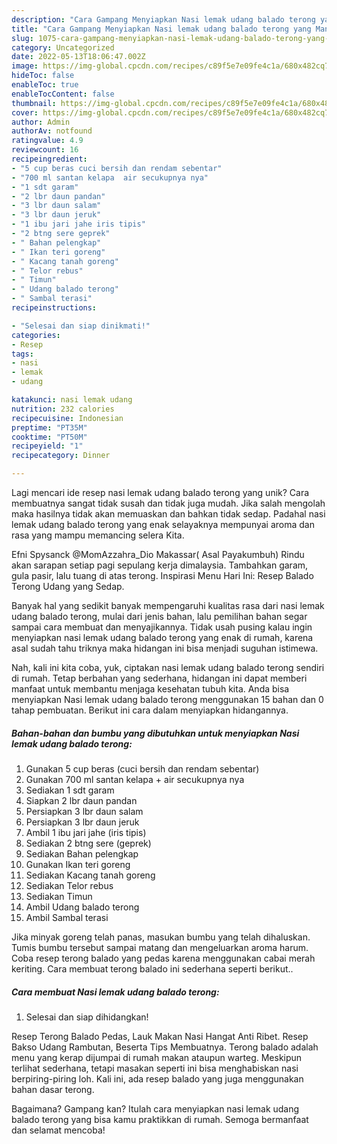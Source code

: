 ```yaml
---
description: "Cara Gampang Menyiapkan Nasi lemak udang balado terong yang Mantap"
title: "Cara Gampang Menyiapkan Nasi lemak udang balado terong yang Mantap"
slug: 1075-cara-gampang-menyiapkan-nasi-lemak-udang-balado-terong-yang-mantap
category: Uncategorized
date: 2022-05-13T18:06:47.002Z
image: https://img-global.cpcdn.com/recipes/c89f5e7e09fe4c1a/680x482cq70/nasi-lemak-udang-balado-terong-foto-resep-utama.jpg
hideToc: false
enableToc: true
enableTocContent: false
thumbnail: https://img-global.cpcdn.com/recipes/c89f5e7e09fe4c1a/680x482cq70/nasi-lemak-udang-balado-terong-foto-resep-utama.jpg
cover: https://img-global.cpcdn.com/recipes/c89f5e7e09fe4c1a/680x482cq70/nasi-lemak-udang-balado-terong-foto-resep-utama.jpg
author: Admin
authorAv: notfound
ratingvalue: 4.9
reviewcount: 16
recipeingredient:
- "5 cup beras cuci bersih dan rendam sebentar"
- "700 ml santan kelapa  air secukupnya nya"
- "1 sdt garam"
- "2 lbr daun pandan"
- "3 lbr daun salam"
- "3 lbr daun jeruk"
- "1 ibu jari jahe iris tipis"
- "2 btng sere geprek"
- " Bahan pelengkap"
- " Ikan teri goreng"
- " Kacang tanah goreng"
- " Telor rebus"
- " Timun"
- " Udang balado terong"
- " Sambal terasi"
recipeinstructions:

- "Selesai dan siap dinikmati!"
categories:
- Resep
tags:
- nasi
- lemak
- udang

katakunci: nasi lemak udang 
nutrition: 232 calories
recipecuisine: Indonesian
preptime: "PT35M"
cooktime: "PT50M"
recipeyield: "1"
recipecategory: Dinner

---
```





Lagi mencari ide resep nasi lemak udang balado terong yang unik? Cara membuatnya sangat tidak susah dan tidak juga mudah. Jika salah mengolah maka hasilnya tidak akan memuaskan dan bahkan tidak sedap. Padahal nasi lemak udang balado terong yang enak selayaknya mempunyai aroma dan rasa yang mampu memancing selera Kita.





Efni Spysanck @MomAzzahra_Dio Makassar( Asal Payakumbuh) Rindu akan sarapan setiap pagi sepulang kerja dimalaysia. Tambahkan garam, gula pasir, lalu tuang di atas terong. Inspirasi Menu Hari Ini: Resep Balado Terong Udang yang Sedap.

Banyak hal yang sedikit banyak mempengaruhi kualitas rasa dari nasi lemak udang balado terong, mulai dari jenis bahan, lalu pemilihan bahan segar sampai cara membuat dan menyajikannya. Tidak usah pusing kalau ingin menyiapkan nasi lemak udang balado terong yang enak di rumah, karena asal sudah tahu triknya maka hidangan ini bisa menjadi suguhan istimewa.






Nah, kali ini kita coba, yuk, ciptakan nasi lemak udang balado terong sendiri di rumah. Tetap berbahan yang sederhana, hidangan ini dapat memberi manfaat untuk membantu menjaga kesehatan tubuh kita. Anda bisa menyiapkan Nasi lemak udang balado terong menggunakan 15 bahan dan 0 tahap pembuatan. Berikut ini cara dalam menyiapkan hidangannya.

<!--inarticleads1-->

##### Bahan-bahan dan bumbu yang dibutuhkan untuk menyiapkan Nasi lemak udang balado terong:

1. Gunakan 5 cup beras (cuci bersih dan rendam sebentar)
1. Gunakan 700 ml santan kelapa + air secukupnya nya
1. Sediakan 1 sdt garam
1. Siapkan 2 lbr daun pandan
1. Persiapkan 3 lbr daun salam
1. Persiapkan 3 lbr daun jeruk
1. Ambil 1 ibu jari jahe (iris tipis)
1. Sediakan 2 btng sere (geprek)
1. Sediakan  Bahan pelengkap
1. Gunakan  Ikan teri goreng
1. Sediakan  Kacang tanah goreng
1. Sediakan  Telor rebus
1. Sediakan  Timun
1. Ambil  Udang balado terong
1. Ambil  Sambal terasi


Jika minyak goreng telah panas, masukan bumbu yang telah dihaluskan. Tumis bumbu tersebut sampai matang dan mengeluarkan aroma harum. Coba resep terong balado yang pedas karena menggunakan cabai merah keriting. Cara membuat terong balado ini sederhana seperti berikut.. 

<!--inarticleads2-->

##### Cara membuat Nasi lemak udang balado terong:


1. Selesai dan siap dihidangkan!

Resep Terong Balado Pedas, Lauk Makan Nasi Hangat Anti Ribet. Resep Bakso Udang Rambutan, Beserta Tips Membuatnya. Terong balado adalah menu yang kerap dijumpai di rumah makan ataupun warteg. Meskipun terlihat sederhana, tetapi masakan seperti ini bisa menghabiskan nasi berpiring-piring loh. Kali ini, ada resep balado yang juga menggunakan bahan dasar terong. 

Bagaimana? Gampang kan? Itulah cara menyiapkan nasi lemak udang balado terong yang bisa kamu praktikkan di rumah. Semoga bermanfaat dan selamat mencoba!
